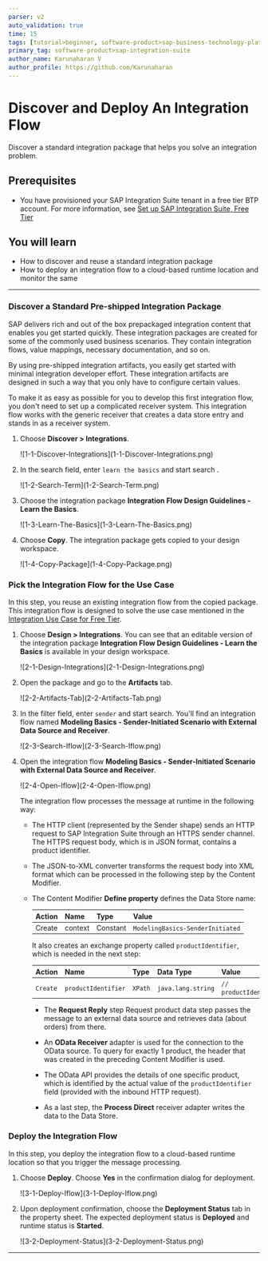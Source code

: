 ```yaml
---
parser: v2
auto_validation: true
time: 15
tags: [tutorial>beginner, software-product>sap-business-technology-platform, software-product>sap-btp--cloud-foundry-environment]
primary_tag: software-product>sap-integration-suite
author_name: Karunaharan V
author_profile: https://github.com/Karunaharan
---
```


# Discover and Deploy An Integration Flow
<!-- description --> Discover a standard integration package that helps you solve an integration problem.

## Prerequisites
 - You have provisioned your SAP Integration Suite tenant in a free tier BTP account. For more information, see [Set up SAP Integration Suite, Free Tier](btp-integration-suite-free-tier-setup)

## You will learn
  - How to discover and reuse a standard integration package
  -	How to deploy an integration flow to a cloud-based runtime location and monitor the same
---

### Discover a Standard Pre-shipped Integration Package

SAP delivers rich and out of the box prepackaged integration content that enables you get started quickly. These integration packages are created for some of the commonly used business scenarios. They contain integration flows, value mappings, necessary documentation, and so on.

By using pre-shipped integration artifacts, you easily get started with minimal integration developer effort. These integration artifacts are designed in such a way that you only have to configure certain values.

To make it as easy as possible for you to develop this first integration flow, you don't need to set up a complicated receiver system. This integration flow works with the generic receiver that creates a data store entry and stands in as a receiver system.

1. Choose **Discover > Integrations**.

    <!-- border -->![1-1-Discover-Integrations](1-1-Discover-Integrations.png)

2. In the search field, enter `learn the basics` and start search .

    <!-- border -->![1-2-Search-Term](1-2-Search-Term.png)

3. Choose the integration package **Integration Flow Design Guidelines - Learn the Basics**.

    <!-- border -->![1-3-Learn-The-Basics](1-3-Learn-The-Basics.png)

4. Choose **Copy**. The integration package gets copied to your design workspace.

    <!-- border -->![1-4-Copy-Package](1-4-Copy-Package.png)


### Pick the Integration Flow for the Use Case

In this step, you reuse an existing integration flow from the copied package. This integration flow is designed to solve the use case mentioned in the [Integration Use Case for Free Tier](btp-integration-suite-free-tier-usecase).

1. Choose **Design > Integrations**. You can see that an editable version of the integration package **Integration Flow Design Guidelines - Learn the Basics** is available in your design workspace.

    <!-- border -->![2-1-Design-Integrations](2-1-Design-Integrations.png)

2. Open the package and go to the **Artifacts** tab.

    <!-- border -->![2-2-Artifacts-Tab](2-2-Artifacts-Tab.png)

3. In the filter field, enter `sender` and start search. You'll find an integration flow named **Modeling Basics - Sender-Initiated Scenario with External Data Source and Receiver**.

    <!-- border -->![2-3-Search-Iflow](2-3-Search-Iflow.png)

4. Open the integration flow **Modeling Basics - Sender-Initiated Scenario with External Data Source and Receiver**.

    <!-- border -->![2-4-Open-Iflow](2-4-Open-Iflow.png)

    The integration flow processes the message at runtime in the following way:

    - The HTTP client (represented by the Sender shape) sends an HTTP request to SAP Integration Suite through an HTTPS sender channel. The HTTPS request body, which is in JSON format, contains a product identifier.

    - The JSON-to-XML converter transforms the request body into XML format which can be processed in the following step by the Content Modifier.

    - The Content Modifier **Define property** defines the Data Store name:

        | Action | Name | Type | Value
        | --- | --- | --- | ---
        | Create | context | Constant | `ModelingBasics-SenderInitiated`

        It also creates an exchange property called `productIdentifier`, which is needed in the next step:

        | Action | Name | Type | Data Type | Value
        | --- | --- | --- | --- | ---
        | `Create` | `productIdentifier` | `XPath` | `java.lang.string` | `// productIdentifier`

      - The **Request Reply** step Request product data step passes the message to an external data source and retrieves data (about orders) from there.

      - An **OData Receiver** adapter is used for the connection to the OData source. To query for exactly 1 product, the header that was created in the preceding Content Modifier is used.

      - The OData API provides the details of one specific product, which is identified by the actual value of the `productIdentifier` field (provided with the inbound HTTP request).

      - As a last step, the **Process Direct** receiver adapter writes the data to the Data Store.


### Deploy the Integration Flow

 In this step, you deploy the integration flow to a cloud-based runtime location so that you trigger the message processing.

1. Choose **Deploy**.  Choose **Yes** in the confirmation dialog for deployment.

    <!-- border -->![3-1-Deploy-Iflow](3-1-Deploy-Iflow.png)

2. Upon deployment confirmation, choose the **Deployment Status** tab in the property sheet. The expected deployment status is **Deployed** and runtime status is **Started**.

    <!-- border -->![3-2-Deployment-Status](3-2-Deployment-Status.png)

---
